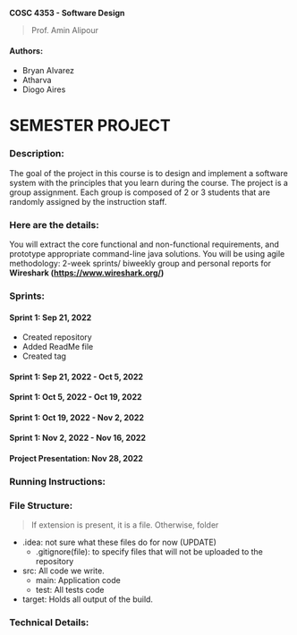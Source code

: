 __COSC 4353 - Software Design__
> Prof. Amin Alipour 

#### Authors:
- Bryan Alvarez
- Atharva
- Diogo Aires

# SEMESTER PROJECT

### Description:
The goal of the project in this course is to design and implement a software system with the principles that you learn during the course. The project is a group assignment. Each group is composed of 2 or 3 students that are randomly assigned by the instruction staff.

### Here are the details:
You will extract the core functional and non-functional requirements, and prototype appropriate command-line java solutions. You will be using agile methodology: 2-week sprints/ biweekly group and personal reports for __Wireshark (https://www.wireshark.org/)__

### Sprints:
#### Sprint 1: Sep 21, 2022
- Created repository
- Added ReadMe file
- Created tag
#### Sprint 1: Sep 21, 2022 - Oct 5, 2022
#### Sprint 1: Oct 5, 2022 - Oct 19, 2022
#### Sprint 1: Oct 19, 2022 - Nov 2, 2022
#### Sprint 1: Nov 2, 2022 - Nov 16, 2022
#### Project Presentation: Nov 28, 2022

### Running Instructions:

### File Structure:
> If extension is present, it is a file. Otherwise, folder

- .idea: not sure what these files do for now (UPDATE)
  - .gitignore(file): to specify files that will not be uploaded to the repository
- src: All code we write.
  - main: Application code
  - test: All tests code
- target: Holds all output of the build.

### Technical Details:

